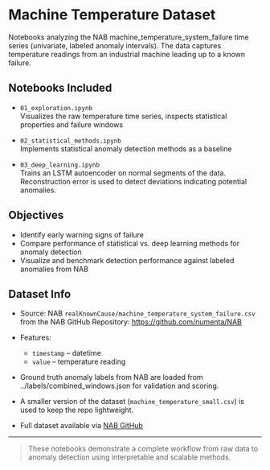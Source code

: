 # Machine Temperature Dataset

Notebooks analyzing the NAB machine_temperature_system_failure time series (univariate, labeled anomaly intervals). The data captures temperature readings from an industrial machine leading up to a known failure.

## Notebooks Included

- `01_exploration.ipynb`  
Visualizes the raw temperature time series, inspects statistical properties and failure windows

- `02_statistical_methods.ipynb`  
Implements statistical anomaly detection methods as a baseline

- `03_deep_learning.ipynb`  
Trains an LSTM autoencoder on normal segments of the data. Reconstruction error is used to detect deviations indicating potential anomalies.


## Objectives

- Identify early warning signs of failure
- Compare performance of statistical vs. deep learning methods for anomaly detection
- Visualize and benchmark detection performance against labeled anomalies from NAB

## Dataset Info

- Source: NAB `realKnownCause/machine_temperature_system_failure.csv` from the NAB GitHub Repository: https://github.com/numenta/NAB
- Features:  
  - `timestamp` – datetime  
  - `value` – temperature reading
- Ground truth anomaly labels from NAB are loaded from ../labels/combined_windows.json for validation and scoring.



- A smaller version of the dataset (`machine_temperature_small.csv`) is used to keep the repo lightweight.
- Full dataset available via [NAB GitHub](https://github.com/numenta/NAB)

---

> These notebooks demonstrate a complete workflow from raw data to anomaly detection using interpretable and scalable methods.
